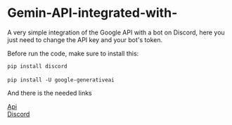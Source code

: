 # Gemin-API-integrated-with-
 A very simple integration of the Google API with a bot on Discord, here you just need to change the API key and your bot's token.

 Before run the code, make sure to install this:

`pip install discord`<br> <br>
`pip install -U google-generativeai`

And there is the needed links

[Api](https://aistudio.google.com/app/apikey) <br>
[Discord](https://discord.com/developers/applications)
